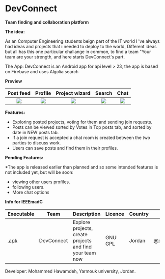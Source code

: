 # DevConnect
 
**Team finding and collaboration platform**

**The idea:**

As an Computer Engineering students beign part of the IT world I 've always had ideas and projects that i needed to deploy to the world, Different ideas but all has this one particular challange in common, to find a team "Your team are your strength, and here starts DevConnect's part.

The App: DevConnect is an Android app for api level > 23, the app is based on Firebase and uses Algolia search

**Preview**

 Post feed             |  Profile             |  Project wizard             |  Search             |  Chat
:-------------------------:|:-------------------------:|:-------------------------:|:-------------------------:|:-------------------------:
![](https://raw.githubusercontent.com/moehawamdeh/DevConnect/master/screenshots/feed.png)  |  ![](https://github.com/moehawamdeh/DevConnect/blob/master/screenshots/profile.png)  |  ![](https://github.com/moehawamdeh/DevConnect/blob/master/screenshots/create-3.png)  |  ![](https://github.com/moehawamdeh/DevConnect/blob/master/screenshots/search.png)  |  ![](https://github.com/moehawamdeh/DevConnect/blob/master/screenshots/chat.png)
 
 
**Features:**

- Exploring posted projects, voting for them and sending join requests.
- Posts can be viewed sorted by Votes in Top posts tab, and sorted by date in NEW posts tab.
- If a join request is accepted a chat room is created between the two parties to discuss work.
- Users can save posts and find them in their profiles.

**Pending Features:**

*The app is released earlier than planned and so some intended features is not included yet, but will be soon:
- viewing other users profiles.
- following users.
- More chat options

**Info for IEEEmadC**

| Executable  | Team | Description	|Licence	|Country	|Author|
| ------------- | ------------- | ------------------------------------- | ------------- | ------------- | ------------- |
|[.apk](https://github.com/moehawamdeh/DevConnect/raw/master/release/app-release.apk)|DevConnect|Explore projects, create projects and find your team now|GNU GPL|Jordan|[@moehawamdeh](https://github.com/moehawamdeh)|

Developer: Mohammed Hawamdeh, Yarmouk university, Jordan.
